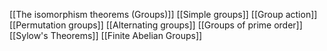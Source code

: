 [[The isomorphism theorems (Groups)]]
[[Simple groups]]
[[Group action]]
[[Permutation groups]]
[[Alternating groups]]
[[Groups of prime order]]
[[Sylow's Theorems]]
[[Finite Abelian Groups]]
